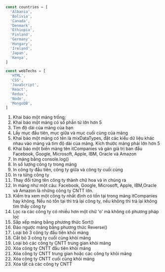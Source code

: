 ```js
const countries = [
  'Albania',
  'Bolivia',
  'Canada',
  'Denmark',
  'Ethiopia',
  'Finland',
  'Germany',
  'Hungary',
  'Ireland',
  'Japan',
  'Kenya',
]

const webTechs = [
  'HTML',
  'CSS',
  'JavaScript',
  'React',
  'Redux',
  'Node',
  'MongoDB',
]
```

1. Khai báo một mảng trống;
2. Khai báo một mảng có số phần tử lớn hơn 5
3. Tìm độ dài của mảng của bạn
4. Lấy mục đầu tiên, mục giữa và mục cuối cùng của mảng
5. Khai báo một mảng có tên là mixDataTypes, đặt các kiểu dữ liệu khác nhau vào mảng và tìm độ dài của mảng. Kích thước mảng phải lớn hơn 5
6. Khai báo một biến mảng tên itCompanies và gán giá trị ban đầu Facebook, Google, Microsoft, Apple, IBM, Oracle và Amazon
7. In mảng bằng console.log()
8. In số lượng công ty trong mảng
9. In công ty đầu tiên, công ty giữa và công ty cuối cùng
10. In ra từng công ty
11. Thay đổi từng tên công ty thành chữ hoa và in chúng ra
12. In mảng như một câu: Facebook, Google, Microsoft, Apple, IBM,Oracle và Amazon là những công ty CNTT lớn.
13. Kiểm tra xem một công ty nhất định có tồn tại trong mảng itCompanies hay không. Nếu nó tồn tại thì trả lại công ty, nếu không thì trả lại không tìm thấy công ty
14. Lọc ra các công ty có nhiều hơn một chữ 'o' mà không có phương pháp lọc
15. Sắp xếp mảng bằng phương thức Sort()
16. Đảo ngược mảng bằng phương thức Reverse()
17. Loại bỏ 3 công ty đầu tiên khỏi mảng
18. Cắt bỏ 3 công ty cuối cùng khỏi mảng
19. Loại bỏ các công ty CNTT trung gian khỏi mảng
20. Xóa công ty CNTT đầu tiên khỏi mảng
21. Xóa công ty CNTT trung gian hoặc các công ty khỏi mảng
22. Xóa công ty CNTT cuối cùng khỏi mảng
23. Xóa tất cả các công ty CNTT